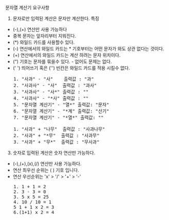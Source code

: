 문자열 계산기 요구사항

1. 문자로만 입력된 계산은 문자만 계산한다.
특징
- (-),(+) 연산만 사용 가능하다
- 중복 문자는 앞자리부터 지워진다.
- (*) 와일드 카드를 사용할수 있다.
- (-) 연산에서의 와일드 카드는 * 기호부터는 어떤 문자가 와도 상관 없다는 것이다.
- (+) 연산에서의 와일드 카드는 계산 하려는 문자 위치이다.
- (") 기호는 문자를 묶을수 있다. - 없어도 문제는 없다. 
- (' ') 띄어쓰기 혹은 ('') 빈칸은 와일드 카드를 적용 시킬수 없다. 
<pre>
   1. "사과" - "사"    출력값 : "과"
   2. "사과사" - "사"  출력값 : "과사"
   3. "사과사" - "사*" 출력값 : ""
   4. "사과사" - "*사" 출력값 : ""
   5. "문자열 계산기" - "열*" 출력값: "문자"
   6. "문자열 계산기" - "*계" 출력값: "산기"
   7. "문자열 계산기" - "*열*" 출력값: ""

   1. "사과" + "나무"  출력값 : "사과나무" 
   2. "사과" + "*무"  출력값 : "사과무"
   3. "사과" + "무*"  출력값 : "무사과"
</pre>

3. 숫자로 입력된 계산은 숫자 연산만 가능하다.
- (-),(+),(x),(/) 연산만 사용 가능하다.
- 연산 최우선 순위는 ( )  기호  입니다. 
- 연산 우선순위는 'x' > '/' > '+' > '-'  
<pre>
   1. 1 + 1 = 2
   2. 3 - 3 = 0
   3. 5 x 5 = 25
   4. 10 / 10 = 1
   5 1 + 1 x 2 = 3  
   6.(1+1) x 2 = 4
</pre>